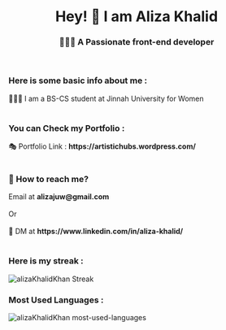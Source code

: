 <h1 align="center" >Hey!  👋 I am <b>Aliza Khalid</b></h1>
<h3 align="center">👩🏼‍💻 A Passionate front-end developer</h3><br>
<h3>Here is some basic info about me : </h3>
👩🏻‍🎓 I am a BS-CS student at Jinnah University for Women <br><br>
<h3>You can Check my Portfolio : </h3>
🎭 Portfolio Link : <b>https://artistichubs.wordpress.com/</b><br><br>

<h3>💬 How to reach me?</h3> 
Email at <b>alizajuw@gmail.com</b>
<br><br>
Or
<br><br>
💬 DM at <b>https://www.linkedin.com/in/aliza-khalid/</b>
<br><br>
<h3>Here is my streak : </h3>
<img src="https://github-readme-streak-stats.herokuapp.com/?user=alizaKhalidKhan&" alt="alizaKhalidKhan Streak">
<br>
<h3>Most Used Languages : </h3>
<img src="https://github-readme-stats.vercel.app/api/top-langs?username=alizaKhalidKhan&show_icons=true&locale=en&layout=compact" alt="alizaKhalidKhan most-used-languages">
